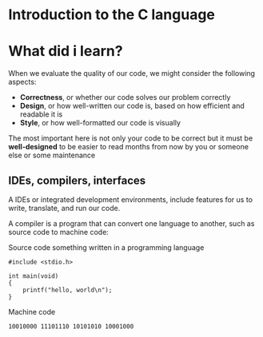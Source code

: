 <h1>Introduction to the C language </h1>
<h1>What did i learn?</h1>

When we evaluate the quality of our code, we might consider the following aspects:
<ul>
<li> <strong>Correctness</strong>, or whether our code solves our problem correctly</li>
<li> <strong>Design</strong>, or how well-written our code is, based on how efficient and readable it is
<li> <strong>Style</strong>, or how well-formatted our code is visually</li>
</ul>
<p>The most important here is not only your code to be correct but it must be <strong>well-designed</strong> to be easier to read months from now by you or someone else or some maintenance</p>

<h2>IDEs, compilers, interfaces</h2>

A IDEs or integrated development environments, include features for us to write, translate, and run our code.

A compiler is a program that can convert one language to another, such as source code to machine code:

Source code something written in a programming language
```
#include <stdio.h>

int main(void)
{
    printf("hello, world\n");
}

```

Machine code

```
10010000 11101110 10101010 10001000
```
  
  

